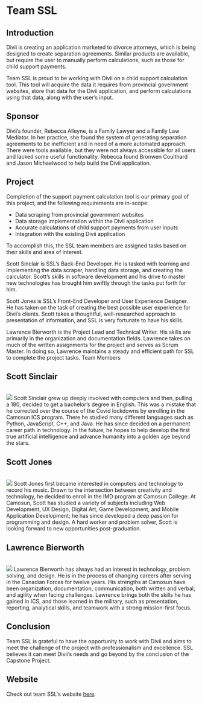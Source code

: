 # Team SSL

## Introduction

Divii is creating an application marketed to divorce attorneys, which is being designed to create separation agreements.  Similar products are available, but require the user to manually perform calculations, such as those for child support payments.

Team SSL is proud to be working with Divii on a child support calculation tool. This tool will acquire the data it requires from provincial government websites, store that data for the Divii application, and perform calculations using that data, along with the user’s input.

## Sponsor

Divii’s founder, Rebecca Alleyne, is a Family Lawyer and a Family Law Mediator.  In her practice, she found the system of generating separation agreements to be inefficient and in need of a more automated approach.  There were tools available, but they were not always accessible for all users and lacked some useful functionality.  Rebecca found Bronwen Coulthard and Jason Michaelwood to help build the Divii application.

## Project

Completion of the support payment calculation tool is our primary goal of this project, and the following requirements are in-scope:
- Data scraping from provincial government websites
- Data storage implementation within the Divii application
- Accurate calculations of child support payments from user inputs
- Integration with the existing Divii application

To accomplish this, the SSL team members are assigned tasks based on their skills and area of interest.

Scott Sinclair is SSL’s Back-End Developer.  He is tasked with learning and implementing the data scraper, handling data storage, and creating the calculator.  Scott’s skills in software development and his drive to master new technologies has brought him swiftly through the tasks put forth for him.

Scott Jones is SSL’s Front-End Developer and User Experience Designer.  He has taken on the task of creating the best possible user experience for Divii’s clients.  Scott takes a thoughtful, well-researched approach to presentation of information, and SSL is very fortunate to have his skills.

Lawrence Bierworth is the Project Lead and Technical Writer.  His skills are primarily in the organization and documentation fields.  Lawrence takes on much of the written assignments for the project and serves as Scrum Master.  In doing so, Lawrence maintains a steady and efficient path for SSL to complete the project tasks.
Team Members

<div class="block" markdown="1">
<h2>Scott Sinclair</h2>
<br>
<div class="inner-block" markdown="1">
<img src="team-bios-photos/cs/team-ssl/scoot_head.png" class="portrait-img">
Scott Sinclair grew up deeply involved with computers and then, pulling a 180, decided to get a bachelor’s degree in English.  This was a mistake that he corrected over the course of the Covid lockdowns by enrolling in the Camosun ICS program.  There he studied many different languages such as Python, JavaScript, C++, and Java.  He has since decided on a permanent career path in technology.  In the future, he hopes to help develop the first true artificial intelligence and advance humanity into a golden age beyond the stars.
<br>
</div>
</div>

<div class="block" markdown="1">
<h2>Scott Jones</h2>
<br>
<div class="inner-block" markdown="1">
<img src="team-bios-photos/cs/team-ssl/scottj-headshot.jpg" class="portrait-img">
Scott Jones first became interested in computers and technology to record his music.  Drawn to the intersection between creativity and technology, he decided to enroll in the IMD program at Camosun College.  At Camosun, Scott has studied a variety of subjects including Web Development, UX Design, Digital Art, Game Development, and Mobile Application Development; he has since developed a deep passion for programming and design.  A hard worker and problem solver, Scott is looking forward to new opportunities post-graduation.
<br>
</div>
</div>

<div class="block" markdown="1">
<h2>Lawrence Bierworth</h2>
<br>
<div class="inner-block" markdown="1">
<img src="team-bios-photos/cs/team-ssl/lawrence.jpg" class="portrait-img">
Lawrence Bierworth has always had an interest in technology, problem solving, and design.  He is in the process of changing careers after serving in the Canadian Forces for twelve years.  His strengths at Camosun have been organization, documentation, communication, both written and verbal, and agility when facing challenges.  Lawrence brings both the skills he has gained in ICS, and those learned in the military, such as presentation, reporting, analytical skills, and teamwork with a strong mission-first focus.
<br>
</div>
</div>

## Conclusion
Team SSL is grateful to have the opportunity to work with Divii and aims to meet the challenge of the project with professionalism and excellence.  SSL believes it can meet Divii’s needs and go beyond by the conclusion of the Capstone Project.

## Website
Check out team SSL's website <a href="https://ssl-capstone.ca">here</a>.


